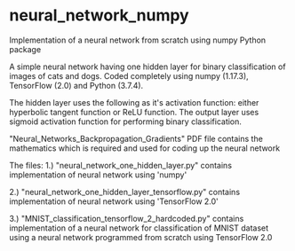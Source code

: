 # neural_network_numpy
Implementation of a neural network from scratch using numpy Python package

A simple neural network having one hidden layer for binary classification of images of cats and dogs.
Coded completely using numpy (1.17.3), TensorFlow (2.0) and Python (3.7.4).

The hidden layer uses the following as it's activation function: either hyperbolic tangent function or ReLU function.
The output layer uses sigmoid activation function for performing binary classification.

"Neural_Networks_Backpropagation_Gradients" PDF file contains the mathematics which is required and used for coding up the neural network

The files:
1.) "neural_network_one_hidden_layer.py" contains implementation of neural network using 'numpy'

2.) "neural_network_one_hidden_layer_tensorflow.py" contains implementation of neural network using 'TensorFlow 2.0'

3.) "MNIST_classification_tensorflow_2_hardcoded.py" contains implementation of a neural network for classification of MNIST dataset using a neural network programmed from scratch using TensorFlow 2.0
